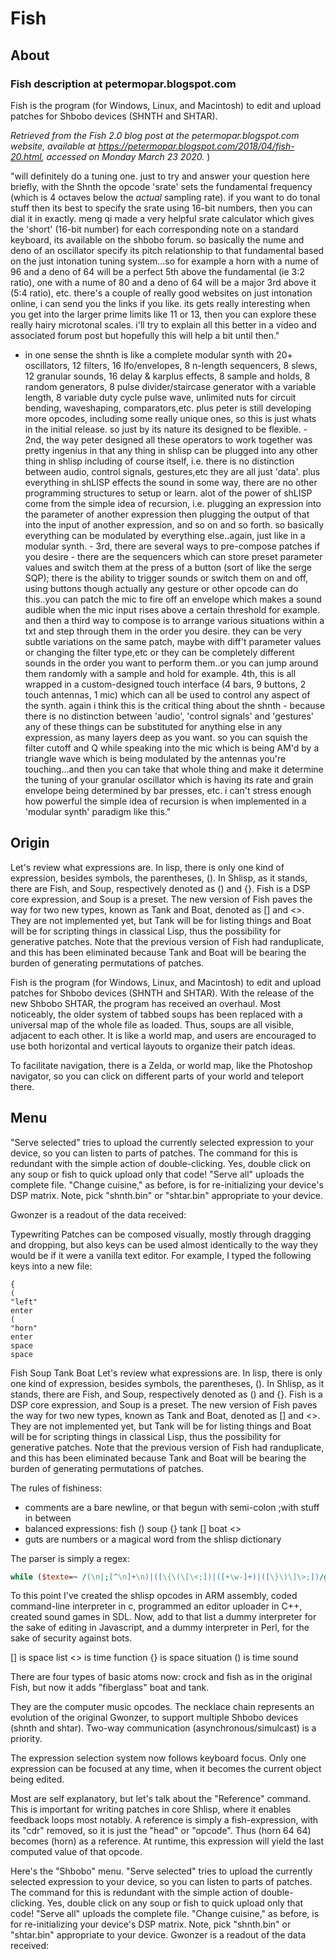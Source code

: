# Fish

## About

### Fish description at petermopar.blogspot.com

Fish is the program (for Windows, Linux, and Macintosh) to edit and upload patches for Shbobo devices (SHNTH and SHTAR).

*Retrieved from the Fish 2.0 blog post at the petermopar.blogspot.com website, available at <https://petermopar.blogspot.com/2018/04/fish-20.html>, accessed on Monday March 23 2020.* )

"will definitely do a tuning one. just to try and answer your question here briefly, with the Shnth the opcode 'srate' sets the fundamental frequency (which is 4 octaves below the *actual* sampling rate). if you want to do tonal stuff then its best to specify the srate using 16-bit numbers, then you can dial it in exactly. meng qi made a very helpful srate calculator which gives the 'short' (16-bit number) for each corresponding note on a standard keyboard, its available on the shbobo forum. so basically the nume and deno of an oscillator specify its pitch relationship to that fundamental based on the just intonation tuning system...so for example a horn with a nume of 96 and a deno of 64 will be a perfect 5th above the fundamental (ie 3:2 ratio), one with a nume of 80 and a deno of 64 will be a major 3rd above it (5:4 ratio), etc. there's a couple of really good websites on just intonation online, i can send you the links if you like. its gets really interesting when you get into the larger prime limits like 11 or 13, then you can explore these really hairy microtonal scales. i'll try to explain all this better in a video and associated forum post but hopefully this will help a bit until then."

- in one sense the shnth is like a complete modular synth with 20+ oscillators, 12 filters, 16 lfo/envelopes, 8 n-length sequencers, 8 slews, 12 granular sounds, 16 delay & karplus effects, 8 sample and holds, 8 random generators, 8 pulse divider/staircase generator with a variable length, 8 variable duty cycle pulse wave, unlimited nuts for circuit bending, waveshaping, comparators,etc. plus peter is still developing more opcodes, including some really unique ones, so this is just whats in the initial release. so just by its nature its designed to be flexible. - 2nd, the way peter designed all these operators to work together was pretty ingenius in that any thing in shlisp can be plugged into any other thing in shlisp including of course itself, i.e. there is no distinction between audio, control signals, gestures,etc they are all just 'data'. plus everything in shLISP effects the sound in some way, there are no other programming structures to setup or learn. alot of the power of shLISP come from the simple idea of recursion, i.e. plugging an expression into the parameter of another expression then plugging the output of that into the input of another expression, and so on and so forth. so basically everything can be modulated by everything else..again, just like in a modular synth. - 3rd, there are several ways to pre-compose patches if you desire - there are the sequencers which can store preset parameter values and switch them at the press of a button (sort of like the serge SQP); there is the ability to trigger sounds or switch them on and off, using buttons though actually any gesture or other opcode can do this..you can patch the mic to fire off an envelope which makes a sound audible when the mic input rises above a certain threshold for example. and then a third way to compose is to arrange various situations within a txt and step through them in the order you desire. they can be very subtle variations on the same patch, maybe with diff't parameter values or changing the filter type,etc or they can be completely different sounds in the order you want to perform them..or you can jump around them randomly with a sample and hold for example. 4th, this is all wrapped in a custom-designed touch interface (4 bars, 9 buttons, 2 touch antennas, 1 mic) which can all be used to control any aspect of the synth. again i think this is the critical thing about the shnth - because there is no distinction between 'audio', 'control signals' and 'gestures' any of these things can be substituted for anything else in any expression, as many layers deep as you want. so you can squish the filter cutoff and Q while speaking into the mic which is being AM'd by a triangle wave which is being modulated by the antennas you're touching...and then you can take that whole thing and make it determine the tuning of your granular oscillator which is having its rate and grain envelope being determined by bar presses, etc. i can't stress enough how powerful the simple idea of recursion is when implemented in a 'modular synth' paradigm like this."

## Origin

Let's review what expressions are. In lisp, there is only one kind of expression, besides symbols, the parentheses, (). In Shlisp, as it stands, there are Fish, and Soup, respectively denoted as () and {}. Fish is a DSP core expression, and Soup is a preset. The new version of Fish paves the way for two new types, known as Tank and Boat, denoted as [] and <>. They are not implemented yet, but Tank will be for listing things and Boat will be for scripting things in classical Lisp, thus the possibility for generative patches. Note that the previous version of Fish had randuplicate, and this has been eliminated because Tank and Boat will be bearing the burden of generating permutations of patches.

Fish is the program (for Windows, Linux, and Macintosh) to edit and upload patches for Shbobo devices (SHNTH and SHTAR). With the release of the new Shbobo SHTAR, the program has received an overhaul. Most noticeably, the older system of tabbed soups has been replaced with a universal map of the whole file as loaded. Thus, soups are all visible, adjacent to each other. It is like a world map, and users are encouraged to use both horizontal and vertical layouts to organize their patch ideas.

To facilitate navigation, there is a Zelda, or world map, like the Photoshop navigator, so you can click on different parts of your world and teleport there.

## Menu

"Serve selected" tries to upload the currently selected expression to your device, so you can listen to parts of patches. The command for this is redundant with the simple action of double-clicking. Yes, double click on any soup or fish to quick upload only that code! "Serve all" uploads the complete file. "Change cuisine," as before, is for re-initializing your device's DSP matrix. Note, pick "shnth.bin" or "shtar.bin" appropriate to your device.

Gwonzer is a readout of the data received:

Typewriting
Patches can be composed visually, mostly through dragging and dropping, but also keys can be used almost identically to the way they would be if it were a vanilla text editor. For example, I typed the following keys into a new file:

    {
    (
    "left"
    enter
    (
    "horn"
    enter
    space
    space

Fish Soup Tank Boat
Let's review what expressions are. In lisp, there is only one kind of expression, besides symbols, the parentheses, (). In Shlisp, as it stands, there are Fish, and Soup, respectively denoted as () and {}. Fish is a DSP core expression, and Soup is a preset. The new version of Fish paves the way for two new types, known as Tank and Boat, denoted as [] and <>. They are not implemented yet, but Tank will be for listing things and Boat will be for scripting things in classical Lisp, thus the possibility for generative patches. Note that the previous version of Fish had randuplicate, and this has been eliminated because Tank and Boat will be bearing the burden of generating permutations of patches.

The rules of fishiness:

* comments are a bare newline, or that begun with semi-colon ;with stuff in between
* balanced expressions: fish () soup {} tank [] boat <>
* guts are numbers or a magical word from the shlisp dictionary

The parser is simply a regex:

```perl
while ($texte=~ /(\n|;[^\n]+\n)|([\{\(\[\<;])|([+\w-]+)|([\}\)\]\>;])/g)
```

To this point I've created the shlisp opcodes in ARM assembly, coded command-line interpreter in c, programmed an editor uploader in C++, created sound games in SDL. Now, add to that list a dummy interpreter for the sake of editing in Javascript, and a dummy interpreter in Perl, for the sake of security against bots.

[] is space list
<> is time function
{} is space situation
() is time sound 

There are four types of basic atoms now: crock and fish as in the original Fish, but now it adds "fiberglass" boat and tank. 

They are the computer music opcodes. The necklace chain represents an evolution of the original Gwonzer, to support multiple Shbobo devices (shnth and shtar). Two-way communication (asynchronous/simulcast) is a priority.

The expression selection system now follows keyboard focus. Only one expression can be focused at any time, when it becomes the current object being edited.

Most are self explanatory, but let's talk about the "Reference" command. This is important for writing patches in core Shlisp, where it enables feedback loops most notably. A reference is simply a fish-expression, with its "cdr" removed, so it is just the "head" or "opcode". Thus (horn 64 64) becomes (horn) as a reference. At runtime, this expression will yield the last computed value of that opcode.

 Here's the "Shbobo" menu. "Serve selected" tries to upload the currently selected expression to your device, so you can listen to parts of patches. The command for this is redundant with the simple action of double-clicking. Yes, double click on any soup or fish to quick upload only that code! "Serve all" uploads the complete file. "Change cuisine," as before, is for re-initializing your device's DSP matrix. Note, pick "shnth.bin" or "shtar.bin" appropriate to your device. Gwonzer is a readout of the data received:
